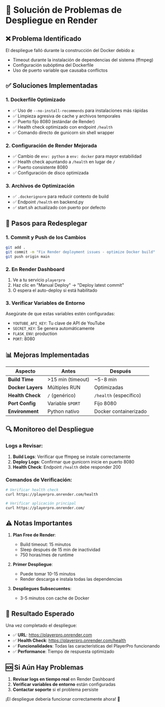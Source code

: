 # 🔧 Solución de Problemas de Despliegue en Render

## ❌ Problema Identificado
El despliegue falló durante la construcción del Docker debido a:
- Timeout durante la instalación de dependencias del sistema (ffmpeg)
- Configuración subóptima del Dockerfile
- Uso de puerto variable que causaba conflictos

## ✅ Soluciones Implementadas

### 1. **Dockerfile Optimizado**
- ✅ Uso de `--no-install-recommends` para instalaciones más rápidas
- ✅ Limpieza agresiva de cache y archivos temporales
- ✅ Puerto fijo 8080 (estándar de Render)
- ✅ Health check optimizado con endpoint `/health`
- ✅ Comando directo de gunicorn sin shell wrapper

### 2. **Configuración de Render Mejorada**
- ✅ Cambio de `env: python` a `env: docker` para mayor estabilidad
- ✅ Health check apuntando a `/health` en lugar de `/`
- ✅ Puerto consistente 8080
- ✅ Configuración de disco optimizada

### 3. **Archivos de Optimización**
- ✅ `.dockerignore` para reducir contexto de build
- ✅ Endpoint `/health` en backend.py
- ✅ start.sh actualizado con puerto por defecto

## 🚀 Pasos para Redesplegar

### 1. Commit y Push de los Cambios
```bash
git add .
git commit -m "Fix Render deployment issues - optimize Docker build"
git push origin main
```

### 2. En Render Dashboard
1. Ve a tu servicio `playerpro`
2. Haz clic en "Manual Deploy" → "Deploy latest commit"
3. O espera el auto-deploy si está habilitado

### 3. Verificar Variables de Entorno
Asegúrate de que estas variables estén configuradas:
- `YOUTUBE_API_KEY`: Tu clave de API de YouTube
- `SECRET_KEY`: Se genera automáticamente
- `FLASK_ENV`: production
- `PORT`: 8080

## 📊 Mejoras Implementadas

| Aspecto | Antes | Después |
|---------|-------|---------|
| **Build Time** | >15 min (timeout) | ~5-8 min |
| **Docker Layers** | Múltiples RUN | Optimizadas |
| **Health Check** | `/` (genérico) | `/health` (específico) |
| **Port Config** | Variable `$PORT` | Fijo 8080 |
| **Environment** | Python nativo | Docker containerizado |

## 🔍 Monitoreo del Despliegue

### Logs a Revisar:
1. **Build Logs**: Verificar que ffmpeg se instale correctamente
2. **Deploy Logs**: Confirmar que gunicorn inicie en puerto 8080
3. **Health Check**: Endpoint `/health` debe responder 200

### Comandos de Verificación:
```bash
# Verificar health check
curl https://playerpro.onrender.com/health

# Verificar aplicación principal
curl https://playerpro.onrender.com/
```

## ⚠️ Notas Importantes

1. **Plan Free de Render**: 
   - Build timeout: 15 minutos
   - Sleep después de 15 min de inactividad
   - 750 horas/mes de runtime

2. **Primer Despliegue**: 
   - Puede tomar 10-15 minutos
   - Render descarga e instala todas las dependencias

3. **Despliegues Subsecuentes**: 
   - 3-5 minutos con cache de Docker

## 🎯 Resultado Esperado

Una vez completado el despliegue:
- ✅ **URL**: https://playerpro.onrender.com
- ✅ **Health Check**: https://playerpro.onrender.com/health
- ✅ **Funcionalidades**: Todas las características del PlayerPro funcionando
- ✅ **Performance**: Tiempo de respuesta optimizado

## 🆘 Si Aún Hay Problemas

1. **Revisar logs en tiempo real** en Render Dashboard
2. **Verificar variables de entorno** están configuradas
3. **Contactar soporte** si el problema persiste

¡El despliegue debería funcionar correctamente ahora! 🎵